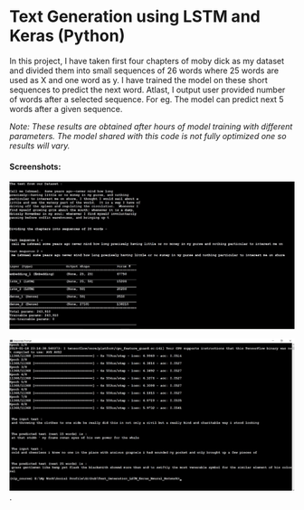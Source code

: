 # Text Generation using LSTM and Keras (Python)

In this project, I have taken first four chapters of moby dick as my dataset and divided them into small sequences of 26 words where 25 words are used as X and one word as y. I have trained the model on these short sequences to predict the next word. Atlast, I output user provided number of words after a selected sequence. For eg. The model can predict next 5 words after a given sequence.

*Note: These results are obtained after hours of model training with different parameters. The model shared with this code is not fully optimized one so results will vary.*

#### Screenshots: 

![alt_text](https://github.com/TDP4you/Text_Generation_LSTM_Keras_Neural_Network/blob/master/Screenshot1.jpg)


![alt_text](https://github.com/TDP4you/Text_Generation_LSTM_Keras_Neural_Network/blob/master/Screenshot2.jpg)
.
